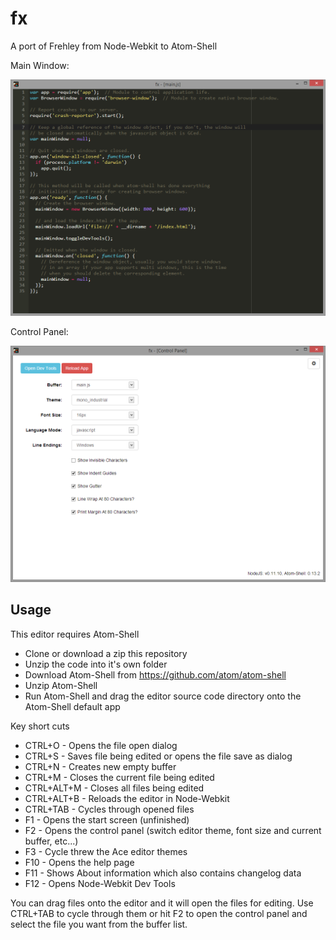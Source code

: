 fx
==

A port of Frehley from Node-Webkit to Atom-Shell

Main Window:

<img src="screenshots/fx.png" alt="main window" />

Control Panel:

<img src="screenshots/fx-control-panel.png" alt="control panel" />

## Usage

This editor requires Atom-Shell

- Clone or download a zip this repository
- Unzip the code into it's own folder
- Download Atom-Shell from https://github.com/atom/atom-shell
- Unzip Atom-Shell
- Run Atom-Shell and drag the editor source code directory onto the Atom-Shell default app

Key short cuts

- CTRL+O - Opens the file open dialog
- CTRL+S - Saves file being edited or opens the file save as dialog
- CTRL+N - Creates new empty buffer
- CTRL+M - Closes the current file being edited
- CTRL+ALT+M - Closes all files being edited
- CTRL+ALT+B - Reloads the editor in Node-Webkit
- CTRL+TAB - Cycles through opened files
- F1 - Opens the start screen (unfinished)
- F2 - Opens the control panel (switch editor theme, font size and current buffer, etc...)
- F3 - Cycle threw the Ace editor themes 
- F10 - Opens the help page
- F11 - Shows About information which also contains changelog data
- F12 - Opens Node-Webkit Dev Tools

You can drag files onto the editor and it will open the files for editing. Use CTRL+TAB to cycle through
them or hit F2 to open the control panel and select the file you want from the buffer list.
